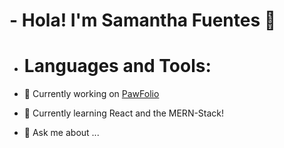 # - Hola! I'm Samantha Fuentes 👋

- # Languages and Tools:


- 🔭 Currently working on [PawFolio](https://pawfolio-lovelace-7c9477f097c5.herokuapp.com/)
- 🌱 Currently learning React and the MERN-Stack!
- 💬 Ask me about ...
